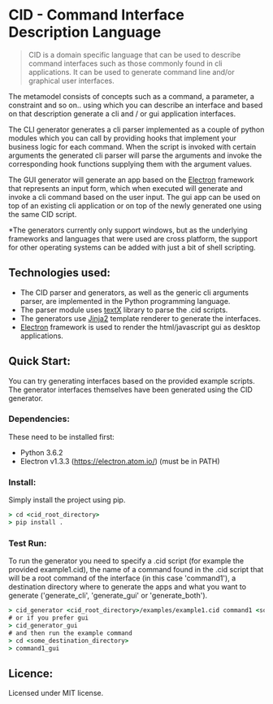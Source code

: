 # CID - Command Interface Description Language

>CID is a domain specific language that can be used to describe command interfaces such as those commonly found in cli applications. It can be used to generate command line and/or graphical user interfaces.

The metamodel consists of concepts such as a command, a parameter, a constraint and so on.. using which you can describe an interface and based on that description generate a cli and / or gui application interfaces.

The CLI generator generates a cli parser implemented as a couple of python modules which you can call by providing hooks that implement your business logic for each command. When the script is invoked with certain arguments the generated cli parser will parse the arguments and invoke the corresponding hook functions supplying them with the argument values.

The GUI generator will generate an app based on the [Electron](https://electron.atom.io/) framework that represents an input form, which when executed will generate and invoke a cli command based on the user input. The gui app can be used on top of an existing cli application or on top of the newly generated one using the same CID script.

*The generators currently only support windows, but as the underlying frameworks and languages that were used are cross platform, the support for other operating systems can be added with just a bit of shell scripting.

## Technologies used:

- The CID parser and generators, as well as the generic cli arguments parser, are implemented in the Python programming language. 
- The parser module uses [textX](https://github.com/igordejanovic/textX) library to parse the .cid scripts. 
- The generators use [Jinja2](http://jinja.pocoo.org/) template renderer to generate the interfaces. 
- [Electron](https://electron.atom.io/) framework is used to render the html/javascript gui as desktop applications.

## Quick Start:

You can try generating interfaces based on the provided example scripts. The generator interfaces themselves have been generated using the CID generator.

### Dependencies:
These need to be installed first:
- Python 3.6.2
- Electron v1.3.3 (https://electron.atom.io/) (must be in PATH)

### Install:
Simply install the project using pip.
```cmd
> cd <cid_root_directory>
> pip install .
```

### Test Run:
To run the generator you need to specify a .cid script (for example the provided example1.cid), the name of a command found in the .cid script that will be a root command of the interface (in this case 'command1'), a destination directory where to generate the apps and what you want to generate ('generate_cli', 'generate_gui' or 'generate_both'). 

```cmd
> cid_generator <cid_root_directory>/examples/example1.cid command1 <some_destination_directory> generate_both
# or if you prefer gui
> cid_generator_gui
# and then run the example command
> cd <some_destination_directory>
> command1_gui
```

## Licence:
Licensed under MIT license.